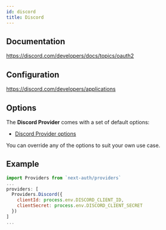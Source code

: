 ```yaml
---
id: discord
title: Discord
---
```


## Documentation

https://discord.com/developers/docs/topics/oauth2

## Configuration

https://discord.com/developers/applications

## Options

The **Discord Provider** comes with a set of default options:

- [Discord Provider options](https://github.com/nextauthjs/next-auth/blob/main/src/providers/discord.js)

You can override any of the options to suit your own use case.

## Example

```js
import Providers from `next-auth/providers`
...
providers: [
  Providers.Discord({
    clientId: process.env.DISCORD_CLIENT_ID,
    clientSecret: process.env.DISCORD_CLIENT_SECRET
  })
]
...
```
